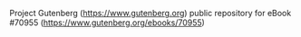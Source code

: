 Project Gutenberg (https://www.gutenberg.org) public repository for
eBook #70955 (https://www.gutenberg.org/ebooks/70955)
